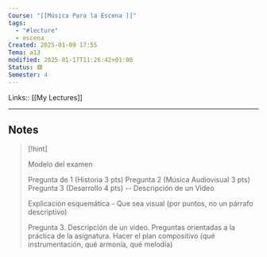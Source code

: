 ```yaml
---
Course: "[[Música Para la Escena ]]"
tags:
  - "#lecture"
  - escena
Created: 2025-01-09 17:55
Tema: a13
modified: 2025-01-17T11:26:42+01:00
Status: 🟥
Semester: 4
---
```

Links:: [[My Lectures]]
___
## Notes

> [!hint]
>  
 > Modelo del examen
 > 
 > Pregunta de 1 (Historia 3 pts)
 > Pregunta 2 (Música Audiovisual 3 pts)
 > Pregunta 3 (Desarrollo 4 pts) -- Descripción de un Video
 > 
 > Explicación esquemática - Que sea visual (por puntos, no un párrafo descriptivo)
 > 
 > Pregunta 3. Descripción de un video. Preguntas orientadas a la práctica de la asignatura. Hacer el plan compositivo (qué instrumentación, qué armonía, qué melodía)
 > 
 >

 
 

